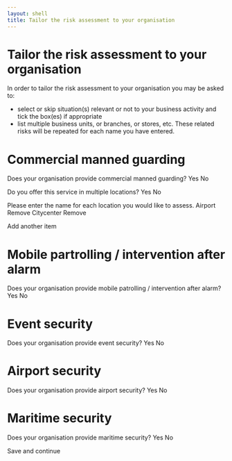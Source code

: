 ```yaml
---
layout: shell
title: Tailor the risk assessment to your organisation
---
```


# Tailor the risk assessment to your organisation

In order to tailor the risk assessment to your organisation you may be asked to:

* select or skip situation(s) relevant or not to your business activity and tick the box(es) if appropriate
* list multiple business units, or branches, or stores, etc. These related risks will be repeated for each name you have entered.

# Commercial manned guarding

Does your organisation provide commercial manned guarding?
Yes
No

Do you offer this service in multiple locations?
Yes
No

Please enter the name for each location you would like to assess.
Airport Remove
Citycenter Remove

Add another item

# Mobile partrolling / intervention after alarm

Does your organisation provide mobile patrolling / intervention after alarm?
Yes
No

# Event security

Does your organisation provide event security?
Yes
No

# Airport security

Does your organisation provide airport security?
Yes
No

# Maritime security

Does your organisation provide maritime security?
Yes
No

Save and continue
